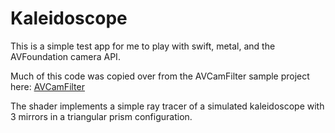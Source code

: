 #  Kaleidoscope

This is a simple test app for me to play with swift, metal, and the AVFoundation camera API. 

Much of this code was copied over from the AVCamFilter sample project here: [AVCamFilter](https://developer.apple.com/documentation/avfoundation/cameras_and_media_capture/avcamfilter_applying_filters_to_a_capture_stream)

The shader implements a simple ray tracer of a simulated kaleidoscope with 3 mirrors in a triangular prism configuration.
